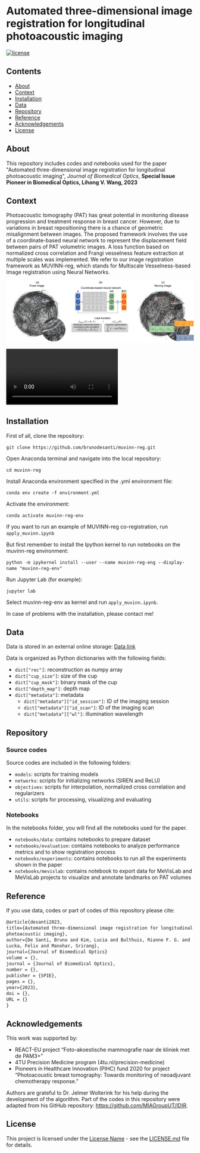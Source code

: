# Automated three-dimensional image registration for longitudinal photoacoustic imaging
[![license](https://img.shields.io/github/license/mashape/apistatus.svg)](https://github.com/meetshah1995/pytorch-semseg/blob/master/LICENSE)

## Contents
- [About](#about)
- [Context](#context)
- [Installation](#installation)
- [Data](#data)
- [Repository](#repository)
- [Reference](#reference)
- [Acknowledgements](#acknowledgements)
- [License](#license)

## About

This repository includes codes and notebooks used for the paper "Automated three-dimensional image registration for longitudinal photoacoustic imaging", *Journal of Biomedical Optics*, **Special Issue Pioneer in Biomedical Optics, Lihong V. Wang, 2023**

## Context

Photoacoustic tomography (PAT) has great potential in monitoring disease progression and treatment response in breast cancer. However, due to variations in breast repositioning there is a chance of geometric misalignment between images. The proposed framework involves the use of a coordinate-based neural network to represent the displacement field between pairs of PAT volumetric images. A loss function based on normalized cross correlation and Frangi vesselness feature extraction at multiple scales was implemented. We refer to our image registration framework as MUVINN-reg, which stands for Multiscale Vesselness-based Image registration using Neural Networks.

![Algorithm description](https://github.com/brunodesanti/muvinn-reg/blob/main/description.png?raw=true)

<video src="https://youtu.be/ztyOAqt72UA"></video>

## Installation

First of all, clone the repository:
```console
git clone https://github.com/brunodesanti/muvinn-reg.git
```
Open Anaconda terminal and navigate into the local repository:
```console
cd muvinn-reg
```
Install Anaconda environment specified in the .yml environment file:
```console
conda env create -f environment.yml
```
Activate the environment:
```console
conda activate muvinn-reg-env
```

If you want to run an example of MUVINN-reg co-registration, run ```apply_muvinn.ipynb```

But first remember to install the Ipython kernel to run notebooks on the muvinn-reg environment:
```console
python -m ipykernel install --user --name muvinn-reg-eng --display-name "muvinn-reg-env"
```
Run Jupyter Lab (for example):
```console
jupyter lab
```

Select muvinn-reg-env as kernel and run ```apply_muvinn.ipynb```.

In case of problems with the installation, please contact me!

## Data
Data is stored in an external online storage: 
[Data link](https://data.4tu.nl/)

Data is organized as Python dictionaries with the following fields:
- `dict["rec"]`: reconstruction as numpy array
- `dict["cup_size"]`: size of the cup
- `dict["cup_mask"]`: binary mask of the cup
- `dict["depth_map"]`: depth map
- `dict["metadata"]`: metadata
    - `dict["metadata"]["id_session"]`: ID of the imaging session
    - `dict["metadata"]["id_scan"]`: ID of the imaging scan
    - `dict["metadata"]["wl"]`: illumination wavelength

## Repository

### Source codes
Source codes are included in the following folders:
- ```models```:  scripts for training models 
- ```networks```: scripts for initializing networks (SIREN and ReLU)
- ```objectives```:  scripts for interpolation, normalized cross correlation and regularizers
- ```utils```:  scripts for processing, visualizing and evaluating

### Notebooks
In the notebooks folder, you will find all the notebooks used for the paper.
- ```notebooks/data```: contains notebooks to prepare dataset
- ```notebooks/evaluation```: contains notebooks to analyze performance metrics and to show registration process
- ```notebooks/experiments```: contains notebooks to run all the experiments shown in the paper
- ```notebooks/mevislab```: contains notebook to export data for MeVisLab and MeVisLab projects to visualize and annotate landmarks on PAT volumes

## Reference
If you use data, codes or part of codes of this repository please cite:

    @article{desanti2023,
    title={Automated three-dimensional image registration for longitudinal photoacoustic imaging},
    author={De Santi, Bruno and Kim, Lucia and Bulthuis, Rianne F. G. and Lucka, Felix and Manohar, Srirang},
    journal={Journal of Biomedical Optics}
    volume = {},
    journal = {Journal of Biomedical Optics},
    number = {},
    publisher = {SPIE},
    pages = {},
    year={2023},
    doi = {},
    URL = {}
    }


## Acknowledgements
This work was supported by:
- REACT-EU project “Foto-akoestische mammografie naar de kliniek met de PAM3+”
- 4TU Precision Medicine program (4tu.nl/precision-medicine)
- Pioneers in Healthcare Innovation (PIHC) fund 2020 for project “Photoacoustic breast tomography: Towards monitoring of neoadjuvant chemotherapy response.”

Authors are grateful to Dr. Jelmer Wolterink for his help during the development of the algorithm. Part of the codes in this repository were adapted from his GitHub repository: https://github.com/MIAGroupUT/IDIR. 

## License

This project is licensed under the [License Name](LICENSE.md) - see the [LICENSE.md](LICENSE.md) file for details.
